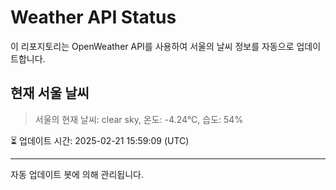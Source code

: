 
# Weather API Status

이 리포지토리는 OpenWeather API를 사용하여 서울의 날씨 정보를 자동으로 업데이트합니다.

## 현재 서울 날씨
> 서울의 현재 날씨: clear sky, 온도: -4.24°C, 습도: 54%

⏳ 업데이트 시간: 2025-02-21 15:59:09 (UTC)

---
자동 업데이트 봇에 의해 관리됩니다.

